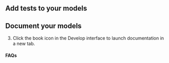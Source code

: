 ## Add tests to your models

<Snippet path="tutorial-add-tests-to-models" />

## Document your models

<Snippet path="tutorial-document-your-models" />

3. Click the book icon in the Develop interface to launch documentation in a new tab.

#### FAQs

<FAQ path="Docs/long-descriptions" />
<FAQ path="Docs/sharing-documentation" />

